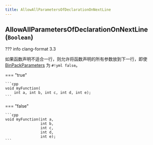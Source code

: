```yaml
---
title: AllowAllParametersOfDeclarationOnNextLine
---
```


## AllowAllParametersOfDeclarationOnNextLine (`Boolean`)

??? info
    clang-format 3.3

如果函数声明不适合一行，则允许将函数声明的所有参数放到下一行，即使 [BinPackParameters](../BinPackParameters) 为 `#!yml false`。

=== "true"

    ```cpp
    void myFunction(
        int a, int b, int c, int d, int e);
    ```

=== "false"

    ```cpp
    void myFunction(int a,
                    int b,
                    int c,
                    int d,
                    int e);
    ```
